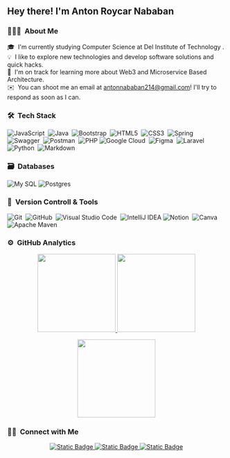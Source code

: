 <h2 align="left">Hey there! I'm Anton Roycar Nababan</h2>

### 👨🏻‍💻 &nbsp;About Me

🎓 &nbsp;I'm currently studying Computer Science at Del Institute of Technology .\
💡 &nbsp;I like to explore new technologies and develop software solutions and quick hacks.\
🌱 &nbsp;I'm on track for learning more about Web3 and Microservice Based Architecture.\
✉️ &nbsp;You can shoot me an email at antonnababan214@gmail.com! I'll try to respond as soon as I can.


### 🛠 &nbsp;Tech Stack

![JavaScript](https://img.shields.io/badge/javascript-%23323330.svg?style=for-the-badge&logo=javascript&logoColor=%23F7DF1E)&nbsp;
![Java](https://img.shields.io/badge/java-%23ED8B00.svg?style=for-the-badge&logo=java&logoColor=white)&nbsp;
![Bootstrap](https://img.shields.io/badge/bootstrap-%23563D7C.svg?style=for-the-badge&logo=bootstrap&logoColor=white)&nbsp;
![HTML5](https://img.shields.io/badge/html5-%23E34F26.svg?style=for-the-badge&logo=html5&logoColor=white)&nbsp;
![CSS3](https://img.shields.io/badge/css3-%231572B6.svg?style=for-the-badge&logo=css3&logoColor=white)&nbsp;
![Spring](https://img.shields.io/badge/spring-%236DB33F.svg?style=for-the-badge&logo=spring&logoColor=white)&nbsp;
![Swagger](https://img.shields.io/badge/-Swagger-%23Clojure?style=for-the-badge&logo=swagger&logoColor=white)&nbsp;
![Postman](https://img.shields.io/badge/Postman-FF6C37?style=for-the-badge&logo=postman&logoColor=white)&nbsp;
![PHP](https://img.shields.io/badge/-php-2335495e?style=for-the-badge&logo=PHP&logoColor=234FC08D)
![Google Cloud](https://img.shields.io/badge/GoogleCloud-%234285F4.svg?style=for-the-badge&logo=google-cloud&logoColor=white)&nbsp;
![Figma](https://img.shields.io/badge/figma-%23F24E1E.svg?style=for-the-badge&logo=figma&logoColor=white)&nbsp;
![Laravel](https://img.shields.io/badge/-laravel-23323330?style=for-the-badge&logo=laravel&logoColor=23323330)
![Python](https://img.shields.io/badge/python-3670A0?style=for-the-badge&logo=python&logoColor=ffdd54)&nbsp;
![Markdown](https://img.shields.io/badge/markdown-%23000000.svg?style=for-the-badge&logo=markdown&logoColor=white)&nbsp;

### 🗃 &nbsp;Databases
![My SQL](https://img.shields.io/badge/-mysql-23316192?style=for-the-badge&logo=MySQL&logoColor=white)
![Postgres](https://img.shields.io/badge/postgres-%23316192.svg?style=for-the-badge&logo=postgresql&logoColor=white)&nbsp;


### 🧰 &nbsp;Version Controll & Tools 

![Git](https://img.shields.io/badge/git-%23F05033.svg?style=for-the-badge&logo=git&logoColor=white)&nbsp;
![GitHub](https://img.shields.io/badge/github-%23121011.svg?style=for-the-badge&logo=github&logoColor=white)&nbsp;
![Visual Studio Code](https://img.shields.io/badge/Visual%20Studio%20Code-0078d7.svg?style=for-the-badge&logo=visual-studio-code&logoColor=white)&nbsp;
![IntelliJ IDEA](https://img.shields.io/badge/-intelij%20idea-FE7A16?style=for-the-badge&logo=IntelliJ%20IDEA&logoColor=white)
![Notion](https://img.shields.io/badge/Notion-%23000000.svg?style=for-the-badge&logo=notion&logoColor=white)&nbsp;
![Canva](https://img.shields.io/badge/Canva-%2300C4CC.svg?style=for-the-badge&logo=Canva&logoColor=white)&nbsp;
![Apache Maven](https://img.shields.io/badge/Apache%20Maven-C71A36?style=for-the-badge&logo=Apache%20Maven&logoColor=white)&nbsp;

### ⚙️ &nbsp;GitHub Analytics

<p align="center">
  <a href="https://github.com/antonnababan">
    <img height="180em" src="https://github-readme-stats-eight-theta.vercel.app/api?username=antonnababan&show_icons=true&theme=algolia&include_all_commits=true&count_private=true"/>
  </a>
  <a href="https://github.com/antonnababan">
    <img height="180em" src="https://github-readme-stats-eight-theta.vercel.app/api/top-langs/?username=antonnababan&layout=compact&langs_count=8&theme=algolia"/>
  </a>
</p>

<p align="center">
  <img height="180em" src="https://github-readme-streak-stats.herokuapp.com/?user=antonnababan&theme=dark&hide_border=true"/>
</p>

### 🤝🏻 &nbsp;Connect with Me

<p align="center">
<a href="https://www.linkedin.com/in/antonroycarnababan"><img alt="Static Badge" src="https://img.shields.io/badge/-Anton%20Roycar%20Nababan-0077B5?style=flat&logo=Linkedin&logoColor=white">
</a>
<a href="mailto:antonnababan214@gmail.com"><img alt="Static Badge" src="https://img.shields.io/badge/-Anton%20Roycar%20Nababan-D14836?style=flat&logo=Gmail&logoColor=white">
</a>
<a href="https://www.instagram.com/antonroycar/"><img alt="Static Badge" src="https://img.shields.io/badge/-Anton%20Roycar%20Nababan-E4405F?style=flat&logo=Instagram&logoColor=white">
</a>
</p>

